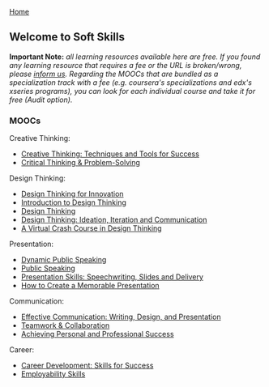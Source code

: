 [Home](index.md)
## Welcome to Soft Skills

**Important Note:** *all learning resources available here are free. If you found any learning resource that requires a fee or the URL is broken/wrong, please [inform us](https://github.com/ayshahrah/seg/issues). Regarding the MOOCs that are bundled as a specialization track with a fee (e.g. coursera's specializations and edx's xseries programs), you can look for each individual course and take it for free (Audit option).*

### MOOCs

Creative Thinking:
- [Creative Thinking: Techniques and Tools for Success](https://www.edx.org/course/creative-thinking-techniques-0)
- [Critical Thinking & Problem-Solving](https://www.edx.org/course/critical-thinking-problem-solving-ritx-skills103x)

Design Thinking:
- [Design Thinking for Innovation](https://www.coursera.org/learn/uva-darden-design-thinking-innovation)
- [Introduction to Design Thinking](https://www.edx.org/course/introduction-design-thinking-microsoft-dev241x-1)
- [Design Thinking](https://www.edx.org/micromasters/design-thinking)
- [Design Thinking: Ideation, Iteration and Communication](https://www.edx.org/course/design-thinking-ideation-iteration-ritx-think503x)
- [A Virtual Crash Course in Design Thinking](https://dschool.stanford.edu/resources/a-virtual-crash-course-in-design-thinking)

Presentation:
- [Dynamic Public Speaking](https://www.coursera.org/specializations/public-speaking)
- [Public Speaking](https://www.edx.org/course/public-speaking-ritx-skills105x-0)
- [Presentation Skills: Speechwriting, Slides and Delivery](https://www.coursera.org/specializations/presentation-skills)
- [How to Create a Memorable Presentation](https://www.soundviewpro.com/online-courses/_/how-to-create-a-memorable-presentation/)

Communication:
- [Effective Communication: Writing, Design, and Presentation](https://www.coursera.org/specializations/effective-business-communication)
- [Teamwork & Collaboration](https://www.edx.org/course/teamwork-collaboration-ritx-skills102x-0)
- [Achieving Personal and Professional Success](https://www.coursera.org/specializations/wharton-success)

Career:
- [Career Development: Skills for Success](https://www.edx.org/xseries/career-development-skills-success)
- [Employability Skills](https://iversity.org/en/courses/employability-skills-may-2016)



